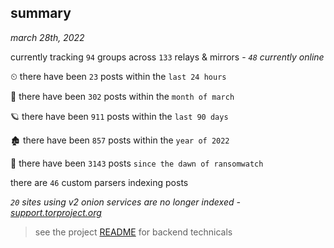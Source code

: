 
## summary
_march 28th, 2022_

currently tracking `94` groups across `133` relays & mirrors - _`48` currently online_

⏲ there have been `23` posts within the `last 24 hours`

🦈 there have been `302` posts within the `month of march`

🪐 there have been `911` posts within the `last 90 days`

🏚 there have been `857` posts within the `year of 2022`

🦕 there have been `3143` posts `since the dawn of ransomwatch`

there are `46` custom parsers indexing posts

_`20` sites using v2 onion services are no longer indexed - [support.torproject.org](https://support.torproject.org/onionservices/v2-deprecation/)_

> see the project [README](https://github.com/thetanz/ransomwatch#ransomwatch--) for backend technicals
